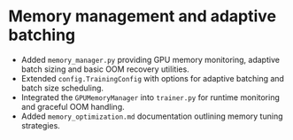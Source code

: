 # Memory management and adaptive batching

- Added `memory_manager.py` providing GPU memory monitoring, adaptive batch sizing
  and basic OOM recovery utilities.
- Extended `config.TrainingConfig` with options for adaptive batching and batch
  size scheduling.
- Integrated the `GPUMemoryManager` into `trainer.py` for runtime monitoring and
  graceful OOM handling.
- Added `memory_optimization.md` documentation outlining memory tuning
  strategies.

